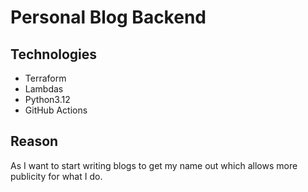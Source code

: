 # Personal Blog Backend

## Technologies

- Terraform
- Lambdas
- Python3.12
- GitHub Actions

## Reason

As I want to start writing blogs to get my name out which allows more publicity for what I do.
